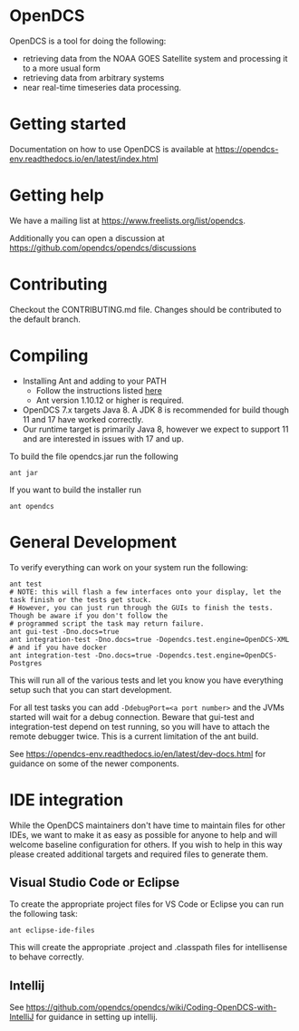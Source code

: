 # OpenDCS 

OpenDCS is a tool for doing the following:
 - retrieving data from the NOAA GOES Satellite system and processing it to a more usual form
 - retrieving data from arbitrary systems
 - near real-time timeseries data processing.

# Getting started

Documentation on how to use OpenDCS is available at https://opendcs-env.readthedocs.io/en/latest/index.html

# Getting help

We have a mailing list at https://www.freelists.org/list/opendcs.

Additionally you can open a discussion at https://github.com/opendcs/opendcs/discussions

# Contributing

Checkout the CONTRIBUTING.md file. Changes should be contributed to the default branch.

# Compiling

- Installing Ant and adding to your PATH
  - Follow the instructions listed [here](https://ant.apache.org/manual/install.html)
  - Ant version 1.10.12 or higher is required.
- OpenDCS 7.x targets Java 8. A JDK 8 is recommended for build though 11 and 17 have worked correctly.
- Our runtime target is primarily Java 8, however we expect to support 11 and are interested in issues with 17 and up.


To build the file opendcs.jar run the following

`ant jar`

If you want to build the installer run

`ant opendcs`

# General Development

To verify everything can work on your system run the following:

```
ant test
# NOTE: this will flash a few interfaces onto your display, let the task finish or the tests get stuck. 
# However, you can just run through the GUIs to finish the tests. Though be aware if you don't follow the 
# programmed script the task may return failure.
ant gui-test -Dno.docs=true
ant integration-test -Dno.docs=true -Dopendcs.test.engine=OpenDCS-XML
# and if you have docker
ant integration-test -Dno.docs=true -Dopendcs.test.engine=OpenDCS-Postgres
```

This will run all of the various tests and let you know you have everything setup such that you can start development.

For all test tasks you can add `-DdebugPort=<a port number>` and the JVMs started will wait for a debug connection.
Beware that gui-test and integration-test depend on test running, so you will have to attach the remote debugger twice.
This is a current limitation of the ant build.

See https://opendcs-env.readthedocs.io/en/latest/dev-docs.html for guidance on some of the newer components.

# IDE integration

While the OpenDCS maintainers don't have time to maintain files for other IDEs, we want to make
it as easy as possible for anyone to help and will welcome baseline configuration for others.
If you wish to help in this way please created additional targets and required files to generate them.

## Visual Studio Code or Eclipse

To create the appropriate project files for VS Code or Eclipse you can run the following task:

`ant eclipse-ide-files`

This will create the appropriate .project and .classpath files for intellisense to behave correctly.

## Intellij

See https://github.com/opendcs/opendcs/wiki/Coding-OpenDCS-with-IntelliJ for guidance in setting up intellij.

